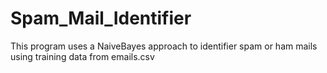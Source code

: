 # Spam_Mail_Identifier 

This program uses a NaiveBayes approach to identifier spam or ham mails using training data from emails.csv
